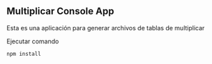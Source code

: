 


## Multiplicar  Console App

Esta es una aplicación para generar archivos de tablas de
multiplicar

Ejecutar comando

```
npm install 
```